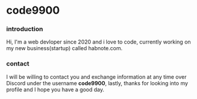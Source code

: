 # code9900
### introduction
Hi, I'm a web devloper since 2020 and i love to code, currently working on my new business(startup) called habnote.com.

### contact
I will be willing to contact you and exchange information at any time over Discord under the username **code9900**, lastly, thanks for looking into my profile and I hope you have a good day.
